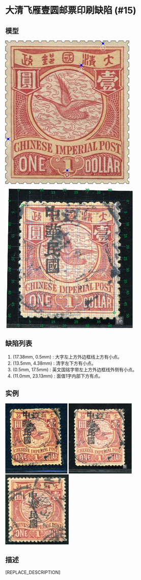 # 大清飞雁壹圆邮票印刷缺陷 (#15)

## 模型
<img src="model.png" height=450/> <img src="sampling.png" height=450/>

## 缺陷列表
1. (17.38mm, 0.5mm) :  大字左上方外边框线上方有小点。
1. (13.5mm, 4.38mm) :  清字左下方有小点。
1. (0.5mm, 17.5mm) :  英文国铭字带左上方外边框线外侧有小点。
1. (11.0mm, 23.13mm) :  面值1字内部下方有点。


## 实例
<img src="2009-07-08_00027296027A.jpg" height=220/> <img src="2013-07-03_00115723024A.jpg" height=220/> <img src="2015-02-15_00170247005A.jpg" height=220/> 


## 描述
[REPLACE_DESCRIPTION]
